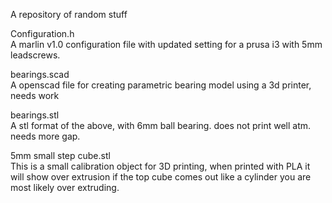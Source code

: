 A repository of random stuff

Configuration.h  
A marlin v1.0 configuration file with updated setting for a prusa i3 with 5mm leadscrews.

bearings.scad  
A openscad file for creating parametric bearing model using a 3d printer, needs work

bearings.stl  
A stl format of the above, with 6mm ball bearing. does not print well atm. needs more gap.

5mm small step cube.stl  
This is a small calibration object for 3D printing, when printed with PLA it will show over extrusion if the top cube comes out like a cylinder you are most likely over extruding. 
